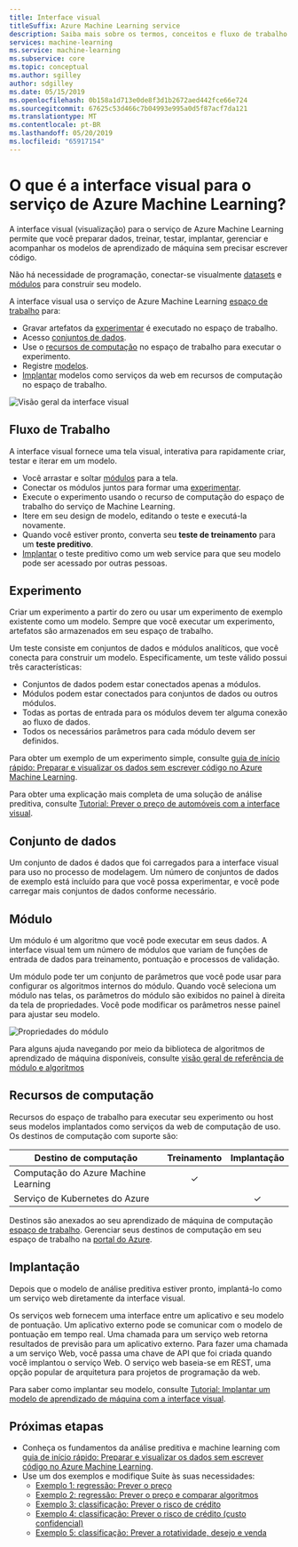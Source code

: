 ```yaml
---
title: Interface visual
titleSuffix: Azure Machine Learning service
description: Saiba mais sobre os termos, conceitos e fluxo de trabalho que compõem a interface visual (visualização) para o serviço de Azure Machine Learning.
services: machine-learning
ms.service: machine-learning
ms.subservice: core
ms.topic: conceptual
ms.author: sgilley
author: sdgilley
ms.date: 05/15/2019
ms.openlocfilehash: 0b158a1d713e0de8f3d1b2672aed442fce66e724
ms.sourcegitcommit: 67625c53d466c7b04993e995a0d5f87acf7da121
ms.translationtype: MT
ms.contentlocale: pt-BR
ms.lasthandoff: 05/20/2019
ms.locfileid: "65917154"
---
```

# <a name="what-is-the-visual-interface-for-azure-machine-learning-service"></a>O que é a interface visual para o serviço de Azure Machine Learning? 

A interface visual (visualização) para o serviço de Azure Machine Learning permite que você preparar dados, treinar, testar, implantar, gerenciar e acompanhar os modelos de aprendizado de máquina sem precisar escrever código.

Não há necessidade de programação, conectar-se visualmente [datasets](#dataset) e [módulos](#module) para construir seu modelo.

A interface visual usa o serviço de Azure Machine Learning [espaço de trabalho](concept-workspace.md) para:

+ Gravar artefatos da [experimentar](#experiment) é executado no espaço de trabalho.
+ Acesso [conjuntos de dados](#dataset).
+ Use o [recursos de computação](#compute) no espaço de trabalho para executar o experimento. 
+ Registre [modelos](concept-azure-machine-learning-architecture.md#model).
+ [Implantar](#deployment) modelos como serviços da web em recursos de computação no espaço de trabalho.

![Visão geral da interface visual](media/ui-concept-visual-interface/overview.png)

## <a name="workflow"></a>Fluxo de Trabalho

A interface visual fornece uma tela visual, interativa para rapidamente criar, testar e iterar em um modelo. 

+ Você arrastar e soltar [módulos](#module) para a tela.
+ Conectar os módulos juntos para formar uma [experimentar](#experiment).
+ Execute o experimento usando o recurso de computação do espaço de trabalho do serviço de Machine Learning.
+ Itere em seu design de modelo, editando o teste e executá-la novamente.
+ Quando você estiver pronto, converta seu **teste de treinamento** para um **teste preditivo**.
+ [Implantar](#deployment) o teste preditivo como um web service para que seu modelo pode ser acessado por outras pessoas.

## <a name="experiment"></a>Experimento

Criar um experimento a partir do zero ou usar um experimento de exemplo existente como um modelo.  Sempre que você executar um experimento, artefatos são armazenados em seu espaço de trabalho.

Um teste consiste em conjuntos de dados e módulos analíticos, que você conecta para construir um modelo. Especificamente, um teste válido possui três características:

* Conjuntos de dados podem estar conectados apenas a módulos.
* Módulos podem estar conectados para conjuntos de dados ou outros módulos.
* Todas as portas de entrada para os módulos devem ter alguma conexão ao fluxo de dados.
* Todos os necessários parâmetros para cada módulo devem ser definidos.

Para obter um exemplo de um experimento simple, consulte [guia de início rápido: Preparar e visualizar os dados sem escrever código no Azure Machine Learning](ui-quickstart-run-experiment.md).

Para obter uma explicação mais completa de uma solução de análise preditiva, consulte [Tutorial: Prever o preço de automóveis com a interface visual](ui-tutorial-automobile-price-train-score.md).

## <a name="dataset"></a>Conjunto de dados

Um conjunto de dados é dados que foi carregados para a interface visual para uso no processo de modelagem. Um número de conjuntos de dados de exemplo está incluído para que você possa experimentar, e você pode carregar mais conjuntos de dados conforme necessário.

## <a name="module"></a>Módulo

Um módulo é um algoritmo que você pode executar em seus dados. A interface visual tem um número de módulos que variam de funções de entrada de dados para treinamento, pontuação e processos de validação.

Um módulo pode ter um conjunto de parâmetros que você pode usar para configurar os algoritmos internos do módulo. Quando você seleciona um módulo nas telas, os parâmetros do módulo são exibidos no painel à direita da tela de propriedades. Você pode modificar os parâmetros nesse painel para ajustar seu modelo.

![Propriedades do módulo](media/ui-concept-visual-interface/properties.png)

Para alguns ajuda navegando por meio da biblioteca de algoritmos de aprendizado de máquina disponíveis, consulte [visão geral de referência de módulo e algoritmos](../algorithm-module-reference/module-reference.md)

## <a name="compute"></a> Recursos de computação

Recursos do espaço de trabalho para executar seu experimento ou host seus modelos implantados como serviços da web de computação de uso. Os destinos de computação com suporte são:


| Destino de computação | Treinamento | Implantação |
| ---- |:----:|:----:|
| Computação do Azure Machine Learning | ✓ | |
| Serviço de Kubernetes do Azure | | ✓ |

Destinos são anexados ao seu aprendizado de máquina de computação [espaço de trabalho](concept-workspace.md). Gerenciar seus destinos de computação em seu espaço de trabalho na [portal do Azure](https://portal.azure.com).

## <a name="deployment"></a>Implantação

Depois que o modelo de análise preditiva estiver pronto, implantá-lo como um serviço web diretamente da interface visual.

Os serviços web fornecem uma interface entre um aplicativo e seu modelo de pontuação. Um aplicativo externo pode se comunicar com o modelo de pontuação em tempo real. Uma chamada para um serviço web retorna resultados de previsão para um aplicativo externo. Para fazer uma chamada a um serviço Web, você passa uma chave de API que foi criada quando você implantou o serviço Web. O serviço web baseia-se em REST, uma opção popular de arquitetura para projetos de programação da web.

Para saber como implantar seu modelo, consulte [Tutorial: Implantar um modelo de aprendizado de máquina com a interface visual](ui-tutorial-automobile-price-deploy.md).

## <a name="next-steps"></a>Próximas etapas

* Conheça os fundamentos da análise preditiva e machine learning com [guia de início rápido: Preparar e visualizar os dados sem escrever código no Azure Machine Learning](ui-quickstart-run-experiment.md).
* Use um dos exemplos e modifique Suite às suas necessidades:
    * [Exemplo 1: regressão: Prever o preço](ui-sample-regression-predict-automobile-price-basic.md)
    * [Exemplo 2: regressão: Prever o preço e comparar algoritmos](ui-sample-regression-predict-automobile-price-compare-algorithms.md)
    * [Exemplo 3: classificação: Prever o risco de crédito](ui-sample-classification-predict-credit-risk-basic.md)
    * [Exemplo 4: classificação: Prever o risco de crédito (custo confidencial)](ui-sample-classification-predict-credit-risk-cost-sensitive.md)
    * [Exemplo 5: classificação: Prever a rotatividade, desejo e venda](ui-sample-classification-predict-churn.md)
